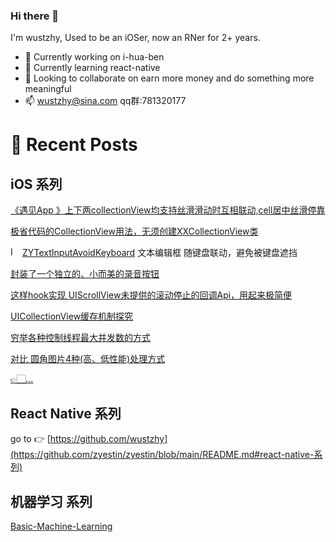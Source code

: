 ### Hi there 👋

I'm wustzhy, Used to be an iOSer, now an RNer for 2+ years.

- 🔭 Currently working on i-hua-ben
- 🌱 Currently learning react-native
- 👯 Looking to collaborate on earn more money and do something more meaningful
- 📫 wustzhy@sina.com  qq群:781320177

<!--
**wustzhy/wustzhy** is a ✨ _special_ ✨ repository because its `README.md` (this file) appears on your GitHub profile.

Here are some ideas to get you started:

- 🔭 I’m currently working on ...
- 🌱 I’m currently learning ...
- 👯 I’m looking to collaborate on ...
- 🤔 I’m looking for help with ...
- 💬 Ask me about ...
- 📫 How to reach me: ...
- 😄 Pronouns: ...
- ⚡ Fun fact: ...
-->

# 📰 Recent Posts

## iOS 系列

[《遇见App 》上下两collectionView均支持丝滑滑动时互相联动,cell居中丝滑停靠](https://github.com/wustzhy/TwoCollectionViewsLinkwork)

[极省代码的CollectionView用法，无须创建XXCollectionView类](https://github.com/wustzhy/ZYFlywheel/tree/master/SuperSimpleCollectionView)

<img src="https://cocoapods.org/favicons/favicon.ico" alt="Image" width="15"> [ZYTextInputAvoidKeyboard](https://github.com/wustzhy/ZYTextInputAvoidKeyboard) 文本编辑框 随键盘联动，避免被键盘遮挡

[封装了一个独立的、小而美的录音按钮](https://github.com/wustzhy/ZYAudioRecorderWidget)

[这样hook实现 UIScrollView未提供的滚动停止的回调Api，用起来极简便](https://github.com/wustzhy/ZYFlywheel/tree/master/ScrollDidEndHook)

[UICollectionView缓存机制探究](https://www.jianshu.com/p/5d817ea3565d)

[穷举各种控制线程最大并发数的方式](https://github.com/wustzhy/ThreadCoutControl)

[对比 圆角图片4种(高、低性能)处理方式](https://github.com/wustzhy/TableViewOptimize)

[👉🏻...](https://github.com/wustzhy?tab=repositories)

## React Native 系列

go to 👉 [https://github.com/wustzhy](https://github.com/zyestin/zyestin/blob/main/README.md#react-native-系列)

## 机器学习 系列

[Basic-Machine-Learning](https://github.com/wustzhy/Basic-Machine-Learning)

